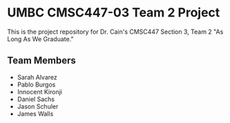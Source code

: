 # UMBC CMSC447-03 Team 2 Project

This is the project repository for Dr. Cain's CMSC447 Section 3, Team 2 "As 
Long As We Graduate."

## Team Members

* Sarah Alvarez
* Pablo Burgos
* Innocent Kironji
* Daniel Sachs
* Jason Schuler
* James Walls
